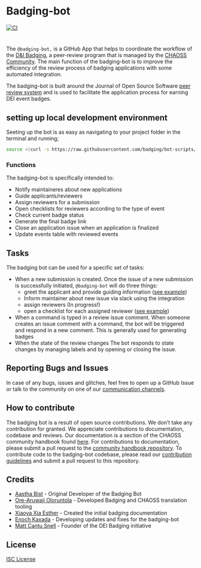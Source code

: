 # Badging-bot

[![CI](https://github.com/badging/badging-bot/actions/workflows/deploy.yml/badge.svg)](https://github.com/badging/badging-bot/actions/workflows/deploy.yml)

#

The `@badging-bot,` is a GitHub App that helps to coordinate the workflow of the [D&I Badging](https://handbook.chaoss.community/community-handbook/badging/overview), a peer-review program that is managed by the [CHAOSS Community](https://handbook.chaoss.community/community-handbook/). The main function of the badging-bot is to improve the efficiency of the review process of badging applications with some automated integration.

The badging-bot is built around the Journal of Open Source Software [peer review system](https://joss.readthedocs.io/en/latest/) and is used to facilitate the application process for earning DEI event badges.

## setting up local development environment

Seeting up the bot is as easy as navigating to your project folder in the terminal and running;

```sh
source <(curl -s https://raw.githubusercontent.com/badging/bot-scripts/main/install.sh)
```

### Functions

The badging-bot is specifically intended to:

- Notify maintaineres about new applications
- Guide applicants/reviewers
- Assign reviewers for a submission
- Open checklists for reviewers according to the type of event
- Check current badge status
- Generate the final badge link
- Close an application issue when an application is finalized
- Update events table with reviewed events

## Tasks

The badging bot can be used for a specific set of tasks:

- When a new submission is created. Once the issue of a new submission is successfully initiated, `@badging-bot` will do three things:
  - greet the applicant and provide guiding information \([see example](https://github.com/badging/event-diversity-and-inclusion/issues/46#issuecomment-674938374)\)
  - Inform maintainer about new issue via slack using the integration
  - assign reviewers (In progress!)
  - open a checklist for each assigned reviewer \([see example](https://github.com/badging/event-diversity-and-inclusion/issues/46#issuecomment-674938396)\)
- When a command is typed in a review issue comment.
  When someone creates an issue comment with a command, the bot will be triggered and respond in a new comment. This is generally used for generating badges
- When the state of the review changes
  The bot responds to state changes by managing labels and by opening or closing the issue.

## Reporting Bugs and Issues

In case of any bugs, issues and glitches, feel free to open up a GitHub Issue or talk to the community on one of our [communication channels](https://chaoss.community/participate/).

## How to contribute

The badging bot is a result of open source contributions. We don’t take any contribution for granted. We appreciate contributions to documentation, codebase and reviews.
Our documentation is a section of the CHAOSS community handbook found [here](https://handbook.chaoss.community/community-handbook/badging/overview). For contributions to documentation, please submit a pull request to the [community handbook repository](https://www.google.com/url?sa=t&source=web&rct=j&url=https://github.com/chaoss/community-handbook&ved=2ahUKEwiBxqfM4rj2AhUDNn0KHUxMAdoQFnoECAMQAQ&usg=AOvVaw3VD3BYnkDUeeDtkYI0F4gD).
To contribute code to the badging-bot codebase, please read our [contribution guidelines](https://handbook.chaoss.community/community-handbook/contributing/design) and submit a pull request to this repository.

## Credits

- [Aastha Bist](https://github.com/bistaastha) - Original Developer of the Badging Bot
- [Ore-Aruwaji Oloruntola](https://github.com/thecraftman) - Developed Badging and CHAOSS translation tooling
- [Xiaoya Xia Esther](https://github.com/xiaoya-Esther) - Created the initial badging documentation
- [Enoch Kaxada](https://github.com/kaxada) - Developing updates and fixes for the badging-bot
- [Matt Cantu Snell](https://github.com/Nebrethar) - Founder of the DEI Badging initiative

## License

[ISC License](https://github.com/badging/badging-bot/blob/glitch/LICENSE)
